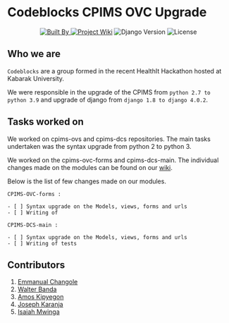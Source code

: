 # Codeblocks CPIMS OVC Upgrade

<p align="center">
<a href="https://github.com/uonafya/cpims-ovc-3.0/tree/Codeblock-Lead-WalterBanda-0712908255">
    <img src="https://img.shields.io/badge/Built%20by%20Codeblocks%20-black?style=for-the-badge&logo=django"
         alt="Built By"> </a>
     <a href="https://github.com/uonafya/cpims-ovc-3.0/tree/Codeblock-Lead-WalterBanda-0712908255/wiki"><img src="https://img.shields.io/badge/Wiki%20%F0%9F%93%9C%20-black?style=for-the-badge&logo=django"
         alt="Project Wiki"></a>
     <img src="https://img.shields.io/badge/Version-4.0.2-blue?style=for-the-badge&logo=django&labelColor=black"
         alt="Django Version">
     <img src="https://img.shields.io/github/license/uonafya/cpims-ovc-3.0?style=for-the-badge&logo=github&logoColor=white&labelColor=black"
         alt="License">
</p>

## Who we are

`Codeblocks` are a group formed in the recent HealthIt Hackathon hosted at Kabarak University.

We were responsible in the upgrade of the CPIMS from `python 2.7 to python 3.9` and upgrade of django from `django 1.8 to django 4.0.2`.

## Tasks worked on 
We worked on cpims-ovs and cpims-dcs repositories. The main tasks undertaken was the syntax upgrade from python 2 to python 3. 

We worked on the cpims-ovc-forms and cpims-dcs-main. The individual changes made on the modules can be found on our [wiki](). 

Below is the list of few changes made on our modules.

`CPIMS-OVC-forms :` 

    - [ ] Syntax upgrade on the Models, views, forms and urls
    - [ ] Writing of 
    
`CPIMS-DCS-main :` 

    - [ ] Syntax upgrade on the Models, views, forms and urls
    - [ ] Writing of tests
## Contributors

1. [Emmanual Changole](https://github.com/EmmanuelChangole)
2. [Walter Banda](https://github.com/WalterBanda)
3. [Amos Kipyegon](https://github.com/Amos-Ditto)
4. [Joseph Karanja](https://github.com/joe052)
5. [Isaiah Mwinga](https://github.com/izzoh-ade)
